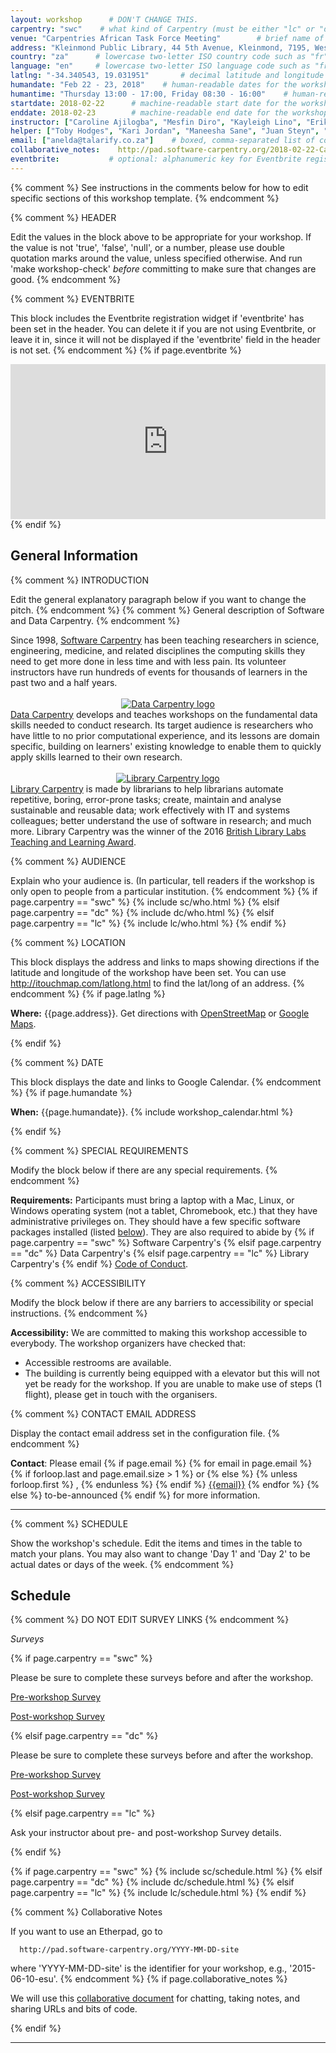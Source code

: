 ```yaml
---
layout: workshop      # DON'T CHANGE THIS.
carpentry: "swc"    # what kind of Carpentry (must be either "lc" or "dc" or "swc")
venue: "Carpentries African Task Force Meeting"        # brief name of host site without address (e.g., "Euphoric State University")
address: "Kleinmond Public Library, 44 5th Avenue, Kleinmond, 7195, Western Cape"      # full street address of workshop (e.g., "Room A, 123 Forth Street, Blimingen, Euphoria")
country: "za"      # lowercase two-letter ISO country code such as "fr" (see https://en.wikipedia.org/wiki/ISO_3166-1)
language: "en"     # lowercase two-letter ISO language code such as "fr" (see https://en.wikipedia.org/wiki/ISO_639-1)
latlng: "-34.340543, 19.031951"       # decimal latitude and longitude of workshop venue (e.g., "41.7901128,-87.6007318" - use http://www.latlong.net/)
humandate: "Feb 22 - 23, 2018"    # human-readable dates for the workshop (e.g., "Feb 17-18, 2020")
humantime: "Thursday 13:00 - 17:00, Friday 08:30 - 16:00"    # human-readable times for the workshop (e.g., "9:00 am - 4:30 pm")
startdate: 2018-02-22      # machine-readable start date for the workshop in YYYY-MM-DD format like 2015-01-01
enddate: 2018-02-23        # machine-readable end date for the workshop in YYYY-MM-DD format like 2015-01-02
instructor: ["Caroline Ajilogba", "Mesfin Diro", "Kayleigh Lino", "Erika Mias", "Lactatia Motsuku", "Juan Steyn", "Katrin Tirok", "Anelda van der Walt"] # boxed, comma-separated list of instructors' names as strings, like ["Kay McNulty", "Betty Jennings", "Betty Snyder"]
helper: ["Toby Hodges", "Kari Jordan", "Maneesha Sane", "Juan Steyn", "Anelda van der Walt"]     # boxed, comma-separated list of helpers' names, like ["Marlyn Wescoff", "Fran Bilas", "Ruth Lichterman"]
email: ["anelda@talarify.co.za"]    # boxed, comma-separated list of contact email addresses for the host, lead instructor, or whoever else is handling questions, like ["marlyn.wescoff@example.org", "fran.bilas@example.org", "ruth.lichterman@example.org"]
collaborative_notes:    http://pad.software-carpentry.org/2018-02-22-CarpentriesTaskForce         # optional: URL for the workshop collaborative notes, e.g. an Etherpad or Google Docs document
eventbrite:           # optional: alphanumeric key for Eventbrite registration, e.g., "1234567890AB" (if Eventbrite is being used)
---
```


{% comment %} See instructions in the comments below for how to edit specific sections of this workshop template. {% endcomment %}

{% comment %}
  HEADER

  Edit the values in the block above to be appropriate for your workshop.
  If the value is not 'true', 'false', 'null', or a number, please use
  double quotation marks around the value, unless specified otherwise.
  And run 'make workshop-check' *before* committing to make sure that changes are good.
{% endcomment %}

{% comment %}
  EVENTBRITE

  This block includes the Eventbrite registration widget if
  'eventbrite' has been set in the header.  You can delete it if you
  are not using Eventbrite, or leave it in, since it will not be
  displayed if the 'eventbrite' field in the header is not set.
{% endcomment %}
{% if page.eventbrite %}
<iframe
  src="https://www.eventbrite.com/tickets-external?eid={{page.eventbrite}}&ref=etckt"
  frameborder="0"
  width="100%"
  height="248px"
  scrolling="auto">
</iframe>
{% endif %}

<h2 id="general">General Information</h2>

{% comment %}
  INTRODUCTION

  Edit the general explanatory paragraph below if you want to change
  the pitch.
{% endcomment %}
{% comment %}
  General description of Software and Data Carpentry.
{% endcomment %}
<div class="row">
  <div class="col-md-2" align="center">
    <a href="https://github.com/TENET-RCCPII/2018-02-22-CarpentriesTaskForce/blob/gh-pages/fig/Software-Carpentry-Workshop-Icon-264x200.png" alt="Software Carpentry logo"></a>
  </div>
  <div class="col-md-8">
    Since 1998,
    <a href="{{ site.swc_site }}">Software Carpentry</a>
    has been teaching researchers in science, engineering, medicine, and related disciplines
    the computing skills they need to get more done in less time and with less pain.
    Its volunteer instructors have run hundreds of events
    for thousands of learners in the past two and a half years.
  </div>
</div>
<br/>
<div class="row">
  <div class="col-md-2" align="center">
    <a href="{{ site.dc_site }}"><img src="{{ page.root }}/assets/img/dc-icon-black.svg" alt="Data Carpentry logo" /></a>
  </div>
  <div class="col-md-8">
    <a href="{{ site.dc_site }}">Data Carpentry</a> develops and teaches workshops on the fundamental data skills needed to conduct research.
    Its target audience is researchers who have little to no prior computational experience,
    and its lessons are domain specific,
    building on learners' existing knowledge to enable them to quickly apply skills learned to their own research.
  </div>
</div>
<br/>
<div class="row">
  <div class="col-md-2" align="center">
    <a href="{{ site.lc_site }}"><img src="{{ page.root }}/assets/img/lc-icon-black.png" alt="Library Carpentry logo" /></a>
  </div>
  <div class="col-md-8">
    <a href="{{ site.lc_site }}">Library Carpentry</a> is made by librarians to help librarians
    automate repetitive, boring, error-prone tasks;
    create, maintain and analyse sustainable and reusable data;
    work effectively with IT and systems colleagues;
    better understand the use of software in research;
    and much more.
    Library Carpentry was the winner of the 2016
    <a href="http://labs.bl.uk/British+Library+Labs+Awards">British Library Labs Teaching and Learning Award</a>.
  </div>
</div>


{% comment %}
  AUDIENCE

  Explain who your audience is.  (In particular, tell readers if the
  workshop is only open to people from a particular institution.
{% endcomment %}
{% if page.carpentry == "swc" %}
  {% include sc/who.html %}
{% elsif page.carpentry == "dc" %}
  {% include dc/who.html %}
{% elsif page.carpentry == "lc" %}
  {% include lc/who.html %}
{% endif %}

{% comment %}
  LOCATION

  This block displays the address and links to maps showing directions
  if the latitude and longitude of the workshop have been set.  You
  can use http://itouchmap.com/latlong.html to find the lat/long of an
  address.
{% endcomment %}
{% if page.latlng %}
<p id="where">
  <strong>Where:</strong>
  {{page.address}}.
  Get directions with
  <a href="//www.openstreetmap.org/?mlat={{page.latlng | replace:',','&mlon='}}&zoom=16">OpenStreetMap</a>
  or
  <a href="//maps.google.com/maps?q={{page.latlng}}">Google Maps</a>.
</p>
{% endif %}

{% comment %}
  DATE

  This block displays the date and links to Google Calendar.
{% endcomment %}
{% if page.humandate %}
<p id="when">
  <strong>When:</strong>
  {{page.humandate}}.
  {% include workshop_calendar.html %}
</p>
{% endif %}

{% comment %}
  SPECIAL REQUIREMENTS

  Modify the block below if there are any special requirements.
{% endcomment %}
<p id="requirements">
  <strong>Requirements:</strong> Participants must bring a laptop with a
  Mac, Linux, or Windows operating system (not a tablet, Chromebook, etc.) that they have administrative privileges
  on. They should have a few specific software packages installed (listed
  <a href="#setup">below</a>). They are also required to abide by
  {% if page.carpentry == "swc" %}
  Software Carpentry's
  {% elsif page.carpentry == "dc" %}
  Data Carpentry's
  {% elsif page.carpentry == "lc" %}
  Library Carpentry's
  {% endif %}
  <a href="{{site.swc_site}}/conduct.html">Code of Conduct</a>.
</p>

{% comment %}
  ACCESSIBILITY

  Modify the block below if there are any barriers to accessibility or
  special instructions.
{% endcomment %}
<p id="accessibility">
  <strong>Accessibility:</strong> We are committed to making this workshop
  accessible to everybody.
  The workshop organizers have checked that:
</p>
<ul>
  <li>Accessible restrooms are available.</li>
  <li>The building is currently being equipped with a elevator but this will not yet be ready for the workshop.
If you are unable to make use of steps (1 flight), please get in touch with the organisers. </li>
</ul>


{% comment %}
  CONTACT EMAIL ADDRESS

  Display the contact email address set in the configuration file.
{% endcomment %}
<p id="contact">
  <strong>Contact</strong>:
  Please email
  {% if page.email %}
    {% for email in page.email %}
      {% if forloop.last and page.email.size > 1 %}
        or
      {% else %}
        {% unless forloop.first %}
        ,
        {% endunless %}
      {% endif %}
      <a href='mailto:{{email}}'>{{email}}</a>
    {% endfor %}
  {% else %}
    to-be-announced
  {% endif %}
  for more information.
</p>

<hr/>

{% comment %}
  SCHEDULE

  Show the workshop's schedule.  Edit the items and times in the table
  to match your plans.  You may also want to change 'Day 1' and 'Day
  2' to be actual dates or days of the week.
{% endcomment %}
<h2 id="schedule">Schedule</h2>

{% comment %} DO NOT EDIT SURVEY LINKS {% endcomment %}
<p><em>Surveys</em></p>
{% if page.carpentry == "swc" %} 
<p>Please be sure to complete these surveys before and after the workshop.</p>
<p><a href="{{ site.swc_pre_survey }}{{ site.github.project_title }}">Pre-workshop Survey</a></p>
<p><a href="{{ site.swc_post_survey }}{{ site.github.project_title }}">Post-workshop Survey</a></p>
{% elsif page.carpentry == "dc" %}
  <p>Please be sure to complete these surveys before and after the workshop.</p>
<p><a href="{{ site.dc_pre_survey }}{{ site.github.project_title }}">Pre-workshop Survey</a></p>
<p><a href="{{ site.dc_post_survey }}{{ site.github.project_title }}">Post-workshop Survey</a></p>
{% elsif page.carpentry == "lc" %}
<p>Ask your instructor about pre- and post-workshop Survey details.</p>
{% endif %}


{% if page.carpentry == "swc" %}
  {% include sc/schedule.html %}
{% elsif page.carpentry == "dc" %}
  {% include dc/schedule.html %}
{% elsif page.carpentry == "lc" %}
  {% include lc/schedule.html %}
{% endif %}

{% comment %}
  Collaborative Notes

  If you want to use an Etherpad, go to

      http://pad.software-carpentry.org/YYYY-MM-DD-site

  where 'YYYY-MM-DD-site' is the identifier for your workshop,
  e.g., '2015-06-10-esu'.
{% endcomment %}
{% if page.collaborative_notes %}
<p id="collaborative_notes">
  We will use this <a href="{{page.collaborative_notes}}">collaborative document</a> for chatting, taking notes, and sharing URLs and bits of code.
</p>
{% endif %}

<hr/>

